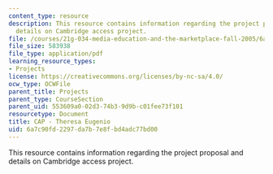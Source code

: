 ```yaml
---
content_type: resource
description: This resource contains information regarding the project proposal and
  details on Cambridge access project.
file: /courses/21g-034-media-education-and-the-marketplace-fall-2005/6a7c90fd2297da7b7e8fbd4adc77bd00_MIT21G_034F05_captheresaeu.pdf
file_size: 583938
file_type: application/pdf
learning_resource_types:
- Projects
license: https://creativecommons.org/licenses/by-nc-sa/4.0/
ocw_type: OCWFile
parent_title: Projects
parent_type: CourseSection
parent_uid: 553609a0-02d3-74b3-9d9b-c01fee73f101
resourcetype: Document
title: CAP - Theresa Eugenio
uid: 6a7c90fd-2297-da7b-7e8f-bd4adc77bd00
---
```

This resource contains information regarding the project proposal and details on Cambridge access project.